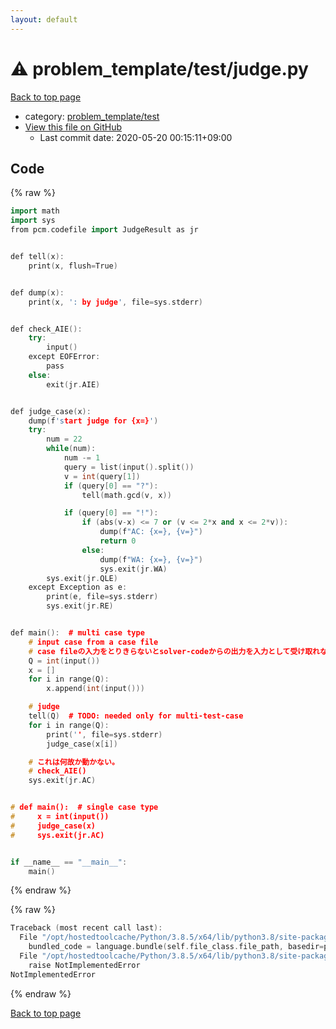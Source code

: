 ```yaml
---
layout: default
---
```


<!-- mathjax config similar to math.stackexchange -->
<script type="text/javascript" async
  src="https://cdnjs.cloudflare.com/ajax/libs/mathjax/2.7.5/MathJax.js?config=TeX-MML-AM_CHTML">
</script>
<script type="text/x-mathjax-config">
  MathJax.Hub.Config({
    TeX: { equationNumbers: { autoNumber: "AMS" }},
    tex2jax: {
      inlineMath: [ ['$','$'] ],
      processEscapes: true
    },
    "HTML-CSS": { matchFontHeight: false },
    displayAlign: "left",
    displayIndent: "2em"
  });
</script>

<script type="text/javascript" src="https://cdnjs.cloudflare.com/ajax/libs/jquery/3.4.1/jquery.min.js"></script>
<script src="https://cdn.jsdelivr.net/npm/jquery-balloon-js@1.1.2/jquery.balloon.min.js" integrity="sha256-ZEYs9VrgAeNuPvs15E39OsyOJaIkXEEt10fzxJ20+2I=" crossorigin="anonymous"></script>
<script type="text/javascript" src="../../../assets/js/copy-button.js"></script>
<link rel="stylesheet" href="../../../assets/css/copy-button.css" />


# :warning: problem_template/test/judge.py

<a href="../../../index.html">Back to top page</a>

* category: <a href="../../../index.html#76c92c32675513a9b45b3a525f3ad871">problem_template/test</a>
* <a href="{{ site.github.repository_url }}/blob/master/problem_template/test/judge.py">View this file on GitHub</a>
    - Last commit date: 2020-05-20 00:15:11+09:00




## Code

<a id="unbundled"></a>
{% raw %}
```cpp
import math
import sys
from pcm.codefile import JudgeResult as jr


def tell(x):
    print(x, flush=True)


def dump(x):
    print(x, ': by judge', file=sys.stderr)


def check_AIE():
    try:
        input()
    except EOFError:
        pass
    else:
        exit(jr.AIE)


def judge_case(x):
    dump(f'start judge for {x=}')
    try:
        num = 22
        while(num):
            num -= 1
            query = list(input().split())
            v = int(query[1])
            if (query[0] == "?"):
                tell(math.gcd(v, x))

            if (query[0] == "!"):
                if (abs(v-x) <= 7 or (v <= 2*x and x <= 2*v)):
                    dump(f"AC: {x=}, {v=}")
                    return 0
                else:
                    dump(f"WA: {x=}, {v=}")
                    sys.exit(jr.WA)
        sys.exit(jr.QLE)
    except Exception as e:
        print(e, file=sys.stderr)
        sys.exit(jr.RE)


def main():  # multi case type
    # input case from a case file
    # case fileの入力をとりきらないとsolver-codeからの出力を入力として受け取れないことに注意。
    Q = int(input())
    x = []
    for i in range(Q):
        x.append(int(input()))

    # judge
    tell(Q)  # TODO: needed only for multi-test-case
    for i in range(Q):
        print('', file=sys.stderr)
        judge_case(x[i])

    # これは何故か動かない。
    # check_AIE()
    sys.exit(jr.AC)


# def main():  # single case type
#     x = int(input())
#     judge_case(x)
#     sys.exit(jr.AC)


if __name__ == "__main__":
    main()

```
{% endraw %}

<a id="bundled"></a>
{% raw %}
```cpp
Traceback (most recent call last):
  File "/opt/hostedtoolcache/Python/3.8.5/x64/lib/python3.8/site-packages/onlinejudge_verify/docs.py", line 349, in write_contents
    bundled_code = language.bundle(self.file_class.file_path, basedir=pathlib.Path.cwd())
  File "/opt/hostedtoolcache/Python/3.8.5/x64/lib/python3.8/site-packages/onlinejudge_verify/languages/python.py", line 84, in bundle
    raise NotImplementedError
NotImplementedError

```
{% endraw %}

<a href="../../../index.html">Back to top page</a>

